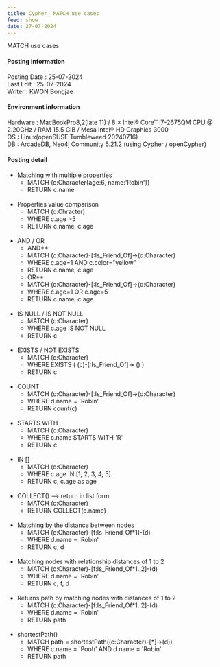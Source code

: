 ```yaml
---
title: Cypher_ MATCH use cases
feed: show
date: 27-07-2024
---
```

MATCH use cases

#### Posting information

Posting Date : 25-07-2024  
Last Edit : 25-07-2024  
Writer : KWON Bongjae

#### Environment information

Hardware : MacBookPro8,2(late 11) /  8 × Intel® Core™ i7-2675QM CPU @ 2.20GHz / RAM 15.5 GiB / Mesa Intel® HD Graphics 3000 <br>
OS : Linux(openSUSE Tumbleweed 20240716) <br>
DB : ArcadeDB, Neo4j Community 5.21.2 (using Cypher / openCypher) <br> 

#### Posting detail

- Matching with multiple properties
	- MATCH (c:Character{age:6, name:'Robin'})
	- RETURN c.name
<br><br>
- Properties value comparison
	- MATCH (c:Chracter)
	- WHERE c.age >5
	- RETURN c.name, c.age
<br><br>
- AND / OR
	- AND**
	- MATCH (c:Character)-[:Is_Friend_Of]->(d:Character)
	- WHERE c.age=1 AND c.color="yellow"
	- RETURN c.name, c.age
	- OR**	
	- MATCH (c:Character)-[:Is_Friend_Of]->(d:Character)
	- WHERE c.age=1 OR c.age=5
	- RETURN c.name, c.age
<br><br>
- IS NULL / IS NOT NULL
	- MATCH (c:Character)
	- WHERE c.age IS NOT NULL
	- RETURN c
<br><br>
- EXISTS / NOT EXISTS
	- MATCH (c:Character)
	- WHERE EXISTS ( (c)-[:Is_Friend_Of]-> () )
	- RETURN c
<br><br>
- COUNT
	- MATCH (c:Character)-[:Is_Friend_Of]->(d:Character)
	- WHERE d.name = 'Robin'
	- RETURN count(c)
<br><br>
- STARTS WITH
	- MATCH (c:Character)
	- WHERE c.name STARTS WITH 'R'
	- RETURN c
<br><br>
- IN []
	- MATCH (c:Character)
	- WHERE c.age IN [1, 2, 3, 4, 5]
	- RETURN c, c.age as age
<br><br>
- COLLECT() --> return in list form
	- MATCH (c:Character)
	- RETURN COLLECT(c.name)
<br><br>
- Matching by the distance between nodes
	- MATCH (c:Character)-[f:Is_Friend_Of*1]-(d)
	- WHERE d.name = 'Robin'
	- RETURN c, d
<br><br>
- Matching nodes with relationship distances of 1 to 2
	- MATCH (c:Character)-[f:Is_Friend_Of*1..2]-(d)
	- WHERE d.name = 'Robin'
	- RETURN c, f, d
<br><br>
- Returns path by matching nodes with distances of 1 to 2
	- MATCH (c:Character)-[f:Is_Friend_Of*1..2]-(d)
	- WHERE d.name = 'Robin'
	- RETURN path
<br><br>
- shortestPath()
	- MATCH path = shortestPath((c:Character)-[*]->(d))
	- WHERE c.name = 'Pooh' AND d.name = 'Robin'
	- RETURN path
<br><br>